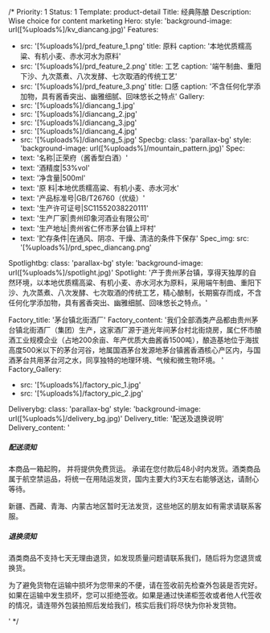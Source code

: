 /*
Priority: 1
Status: 1
Template: product-detail
Title: 经典陈酿
Description: Wise choice for content marketing
Hero:
  style: 'background-image: url([%uploads%]/kv_diancang.jpg)'
Features:
- src: '[%uploads%]/prd_feature_1.png'
  title: 原料
  caption: '本地优质糯高粱、有机小麦、赤水河水为原料'
- src: '[%uploads%]/prd_feature_2.png'
  title: 工艺
  caption: '端午制曲、重阳下沙、九次蒸煮、八次发酵、七次取酒的传统工艺'
- src: '[%uploads%]/prd_feature_3.png'
  title: 口感
  caption: '不含任何化学添加物，具有酱香突出、幽雅细腻、回味悠长之特点'
Gallery:
- src: '[%uploads%]/diancang_1.jpg'
- src: '[%uploads%]/diancang_2.jpg'
- src: '[%uploads%]/diancang_3.jpg'
- src: '[%uploads%]/diancang_4.jpg'
- src: '[%uploads%]/diancang_5.jpg'
Specbg:
  class: 'parallax-bg'
  style: 'background-image: url([%uploads%]/mountain_pattern.jpg)'
Spec:
- text: '名称|正荣府（酱香型白酒）'
- text: '酒精度|53%vol'
- text: '净含量|500ml'
- text: '原 料|本地优质糯高粱、有机小麦、赤水河水'
- text: '产品标准号|GB/T26760（优级）'
- text: '生产许可证号|SC11552038220111'
- text: '生产厂家|贵州印象河酒业有限公司'
- text: '生产地址|贵州省仁怀市茅台镇上坪村'
- text: '贮存条件|在通风、阴凉、干燥、清洁的条件下保存'
Spec_img:
  src: '[%uploads%]/prd_spec_diancang.png'

Spotlightbg:
  class: 'parallax-bg'
  style: 'background-image: url([%uploads%]/spotlight.jpg)'
Spotlight: '产于贵州茅台镇，享得天独厚的自然环境，以本地优质糯高粱、有机小麦、赤水河水为原料，采用端午制曲、重阳下沙、九次蒸煮、八次发酵、七次取酒的传统工艺，精心酿制，长期窖存而成，不含任何化学添加物，具有酱香突出、幽雅细腻、回味悠长之特点。'

Factory_title: '茅台镇北街酒厂'
Factory_content: '我们全部酒类产品都由贵州茅台镇北街酒厂（集团）生产，这家酒厂源于道光年间茅台村北街烧房，属仁怀市酿酒工业规模企业（占地200余亩、年产优质大曲酱香1500吨），酿造基地位于海拔高度500米以下的茅台河谷，地属国酒茅台发源地茅台镇酱香酒核心产区内，与国酒茅台共用茅台河之水，同享独特的地理环境、气候和微生物环境。
'
Factory_Gallery:
- src: '[%uploads%]/factory_pic_1.jpg'
- src: '[%uploads%]/factory_pic_2.jpg'

Deliverybg:
  class: 'parallax-bg'
  style: 'background-image: url([%uploads%]/delivery_bg.jpg)'
Delivery_title: '配送及退换说明'
Delivery_content: '<div class="row"><div class="col-md-6"><h5>配送须知</h5><p>本商品一箱起购， 并将提供免费货运。 承诺在您付款后48小时内发货。酒类商品属于航空禁运品，将统一在用陆运发货，国内主要大约3天左右能够送达，请耐心等待。</p><p>新疆、西藏、青海、内蒙古地区暂时无法发货，这些地区的朋友如有需求请联系客服。</p></div><div class="col-md-6"><h5>退换须知</h5><p>酒类商品不支持七天无理由退货，如发现质量问题请联系我们，随后将为您退货或换货。</p><p>为了避免货物在运输中损坏为您带来的不便，请在签收前先检查外包装是否完好。如果在运输中发生损坏，您可以拒绝签收。如果是通过快递柜签收或者他人代签收的情况，请连带外包装拍照后发给我们，核实后我们将尽快为你补发货物。</p></div></div>'
*/

